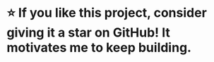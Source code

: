 # ⭐ If you like this project, consider giving it a **star** on GitHub! It motivates me to keep building.
